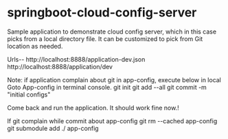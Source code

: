 # springboot-cloud-config-server

Sample application to demonstrate cloud config server, which in this case picks from a local directory file.
It can be customized to pick from Git location as needed.

Urls--
http://localhost:8888/application-dev.json
http://localhost:8888/application/dev


Note: if application complain about git in app-config, execute below in local
Goto App-config in terminal console.
git init
git add --all
git commit -m "initial configs"

Come back and run the application. It should work fine now.!

If git complain while commit about app-config
git rm --cached app-config
git submodule add ./ app-config
